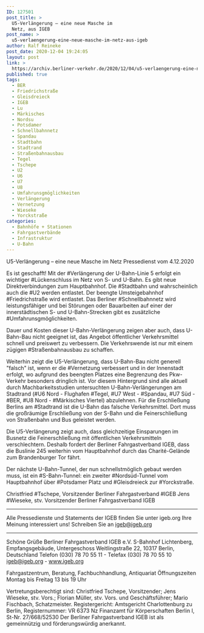 ```yaml
---
ID: 127501
post_title: >
  U5-Verlängerung – eine neue Masche im
  Netz, aus IGEB
post_name: >
  u5-verlaengerung-eine-neue-masche-im-netz-aus-igeb
author: Ralf Reineke
post_date: 2020-12-04 19:24:05
layout: post
link: >
  https://archiv.berliner-verkehr.de/2020/12/04/u5-verlaengerung-eine-neue-masche-im-netz-aus-igeb/
published: true
tags:
  - BER
  - Friedrichstraße
  - Gleisdreieck
  - IGEB
  - Lu
  - Märkisches
  - Nordsu
  - Potsdamer
  - Schnellbahnnetz
  - Spandau
  - Stadtbahn
  - Stadtrand
  - Straßenbahnausbau
  - Tegel
  - Tschepe
  - U2
  - U6
  - U7
  - U8
  - Umfahrunsgmöglichkeiten
  - Verlängerung
  - Vernetzung
  - Wieseke
  - Yorckstraße
categories:
  - Bahnhöfe + Stationen
  - Fahrgastverbände
  - Infrastruktur
  - U-Bahn
---
```

U5-Verlängerung – eine neue Masche im Netz
Pressedienst vom 4.12.2020

Es ist geschafft! Mit der #Verlängerung der U-Bahn-Linie 5 erfolgt ein wichtiger #Lückenschluss im Netz von S- und U-Bahn. Es gibt neue Direktverbindungen zum Hauptbahnhof. Die #Stadtbahn und wahrscheinlich auch die #U2 werden entlastet. Der beengte Umsteigebahnhof #Friedrichstraße wird entlastet. Das Berliner #Schnellbahnnetz wird leistungsfähiger und bei Störungen oder Bauarbeiten auf einer der innerstädtischen S- und U-Bahn-Strecken gibt es zusätzliche #Umfahrunsgmöglichkeiten.

Dauer und Kosten dieser U-Bahn-Verlängerung zeigen aber auch, dass U-Bahn-Bau nicht geeignet ist, das Angebot öffentlicher Verkehrsmittel schnell und preiswert zu verbessern. Die Verkehrswende ist nur mit einem zügigen #Straßenbahnausbau zu schaffen.

Weiterhin zeigt die U5-Verlängerung, dass U-Bahn-Bau nicht generell "falsch" ist, wenn er die #Vernetzung verbessert und in der Innenstadt erfolgt, wo aufgrund des beengten Platzes eine Begrenzung des Pkw-Verkehr besonders dringlich ist. Vor diesem Hintergrund sind alle aktuell durch Machbarkeitsstudien untersuchten U-Bahn-Verlängerungen am Stadtrand (#U6 Nord - Flughafen #Tegel, #U7 West - #Spandau, #U7 Süd - #BER, #U8 Nord - #Märkisches Viertel) abzulehnen. Für die Erschließung Berlins am #Stadtrand ist die U-Bahn das falsche Verkehrsmittel. Dort muss die großräumige Erschließung von der S-Bahn und die Feinerschließung von Straßenbahn und Bus geleistet werden.

Die U5-Verlängerung zeigt auch, dass gleichzeitige Einsparungen im Busnetz die Feinerschließung mit öffentlichen Verkehrsmitteln verschlechtern. Deshalb fordert der Berliner Fahrgastverband IGEB, dass die Buslinie 245 weiterhin vom Hauptbahnhof durch das Charité-Gelände zum Brandenburger Tor fährt.

Der nächste U-Bahn-Tunnel, der nun schnellstmöglich gebaut werden muss, ist ein #S-Bahn-Tunnel: ein zweiter #Nordsüd-Tunnel vom Hauptbahnhof über #Potsdamer Platz und #Gleisdreieck zur #Yorckstraße.

Christfried #Tschepe, Vorsitzender Berliner Fahrgastverband #IGEB
Jens #Wieseke, stv. Vorsitzender Berliner Fahrgastverband IGEB

----------------------------------------------------------------

Alle Pressedienste und Statements der IGEB finden Sie unter igeb.org
Ihre Meinung interessiert uns! Schreiben Sie an igeb@igeb.org

----------------------------------------------------------------

Schöne Grüße
Berliner Fahrgastverband IGEB e.V.
S-Bahnhof Lichtenberg, Empfangsgebäude, Untergeschoss
Weitlingstraße 22, 10317 Berlin, Deutschland
Telefon (030) 78 70 55 11 - Telefax (030) 78 70 55 10
igeb@igeb.org - www.igeb.org

Fahrgastzentrum, Beratung, Fachbuchhandlung, Antiquariat
Öffnungszeiten Montag bis Freitag 13 bis 19 Uhr

Vertretungsberechtigt sind:
Christfried Tschepe, Vorsitzender; Jens Wieseke, stv. Vors.; Florian Müller,
stv. Vors. und Geschäftsführer; Mario Fischbach, Schatzmeister.
Registergericht: Amtsgericht Charlottenburg zu Berlin, Registernummer: VR 6373 Nz
Finanzamt für Körperschaften Berlin I, St-Nr. 27/668/52530
Der Berliner Fahrgastverband IGEB ist als gemeinnützig und förderungswürdig anerkannt.